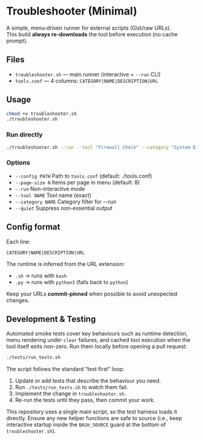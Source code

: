 # Troubleshooter (Minimal)

A simple, menu‑driven runner for external scripts (Gist/raw URLs).  
This build **always re‑downloads** the tool before execution (no cache prompt).

## Files
- `troubleshooter.sh` — main runner (interactive + `--run` CLI)
- `tools.conf` — 4 columns: `CATEGORY|NAME|DESCRIPTION|URL`

## Usage
```bash
chmod +x troubleshooter.sh
./troubleshooter.sh
```

### Run directly
```bash
./troubleshooter.sh --run --tool "Firewall Check" --category "System Diagnostics"
```

### Options
- `--config PATH`     Path to `tools.conf` (default: ./tools.conf)
- `--page-size N`     Items per page in menu (default: 8)
- `--run`             Non-interactive mode
- `--tool NAME`       Tool name (exact)
- `--category NAME`   Category filter for --run
- `--quiet`           Suppress non-essential output

## Config format
Each line:
```
CATEGORY|NAME|DESCRIPTION|URL
```

The runtime is inferred from the URL extension:
- `.sh` → runs with `bash`
- `.py` → runs with `python3` (falls back to `python`)

Keep your URLs **commit‑pinned** when possible to avoid unexpected changes.

## Development & Testing

Automated smoke tests cover key behaviours such as runtime detection, menu rendering under `clear` failures, and cached tool execution when the tool itself exits non-zero. Run them locally before opening a pull request:

```bash
./tests/run_tests.sh
```

The script follows the standard “test first” loop:

1. Update or add tests that describe the behaviour you need.
2. Run `./tests/run_tests.sh` to watch them fail.
3. Implement the change in `troubleshooter.sh`.
4. Re-run the tests until they pass, then commit your work.

This repository uses a single main script, so the test harness loads it directly. Ensure any new helper functions are safe to source (i.e., keep interactive startup inside the `BASH_SOURCE` guard at the bottom of `troubleshooter.sh`).
